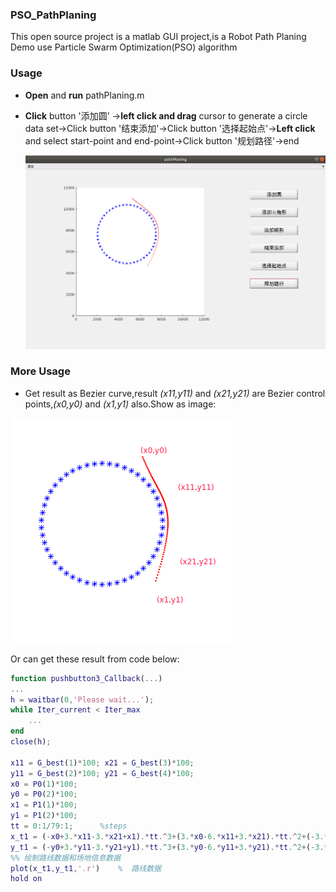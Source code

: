 ### PSO_PathPlaning

This open source project is a matlab GUI project,is a Robot Path Planing Demo use Particle Swarm Optimization(PSO) algorithm

### Usage

- **Open** and **run** pathPlaning.m

- **Click** button '添加圆' ->**left click and drag** cursor to generate a circle data set->Click button '结束添加'->Click button '选择起始点'->**Left click** and select start-point and end-point->Click button '规划路径'->end

  ![](ui_image_1.png)

### More Usage

- Get result as Bezier curve,result *(x11,y11)* and *(x21,y21)* are Bezier control points,*(x0,y0)* and *(x1,y1)* also.Show as image:

![](ui_image_2.png)

Or can get these result from code below:

```matlab
function pushbutton3_Callback(...)
...
h = waitbar(0,'Please wait...');
while Iter_current < Iter_max
    ...
end
close(h);

x11 = G_best(1)*100; x21 = G_best(3)*100;
y11 = G_best(2)*100; y21 = G_best(4)*100;
x0 = P0(1)*100;
y0 = P0(2)*100;
x1 = P1(1)*100;
y1 = P1(2)*100;
tt = 0:1/79:1;		%steps
x_t1 = (-x0+3.*x11-3.*x21+x1).*tt.^3+(3.*x0-6.*x11+3.*x21).*tt.^2+(-3.*x0+3.*x11).*tt+x0;
y_t1 = (-y0+3.*y11-3.*y21+y1).*tt.^3+(3.*y0-6.*y11+3.*y21).*tt.^2+(-3.*y0+3.*y11).*tt+y0;
%% 绘制路线数据和场地信息数据
plot(x_t1,y_t1,'.r')    %  路线数据
hold on
```

